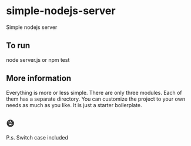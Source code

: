 # simple-nodejs-server

Simple nodejs server

## To run

node server.js or npm test

## More information

Everything is more or less simple. There are only three modules. Each of them has a separate directory. You can customize the project to your own needs as much as you like. It is just a starter boilerplate.

## 😅

P.s. Switch case included
